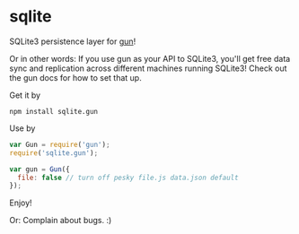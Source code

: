 # sqlite
SQLite3 persistence layer for [gun](https://github.com/amark/gun)!

Or in other words: If you use gun as your API to SQLite3, you'll get free data sync and replication across different machines running SQLite3! Check out the gun docs for how to set that up.

Get it by

`npm install sqlite.gun`

Use by

```javascript
var Gun = require('gun');
require('sqlite.gun');

var gun = Gun({
  file: false // turn off pesky file.js data.json default 
});
```

Enjoy!

Or: Complain about bugs. :)

